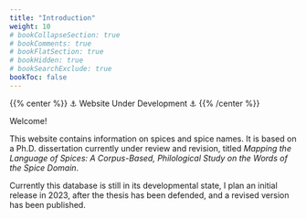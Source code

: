 ```yaml
---
title: "Introduction"
weight: 10
# bookCollapseSection: true
# bookComments: true
# bookFlatSection: true
# bookHidden: true
# bookSearchExclude: true
bookToc: false
---
```


{{% center %}}
⚓ Website Under Development ⚓
{{% /center %}}

Welcome!

This website contains information on spices and spice names. It is based on a Ph.D. dissertation currently under review and revision, titled *Mapping the Language of Spices: A Corpus-Based, Philological Study on the Words of the Spice Domain*. 

Currently this database is still in its developmental state, I plan an initial release in 2023, after the thesis has been defended, and a revised version has been published.